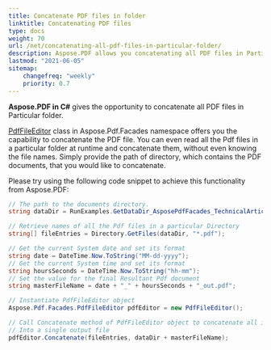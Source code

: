 ```yaml
---
title: Concatenate PDF files in folder
linktitle: Concatenating PDF files
type: docs
weight: 70
url: /net/concatenating-all-pdf-files-in-particular-folder/
description: Aspose.PDF allows you concatenating all PDF files in Particular folder using C#.
lastmod: "2021-06-05"
sitemap:
    changefreq: "weekly"
    priority: 0.7
---
```


**Aspose.PDF in C#** gives the opportunity to concatenate all PDF files in Particular folder.

[PdfFileEditor](http://www.aspose.com/api/net/pdf/aspose.pdf.facades/pdffileeditor) class in Aspose.Pdf.Facades namespace offers you the capability to concatenate the PDF file. You can even read all the Pdf files in a particular folder at runtime and concatenate them, without even knowing the file names. Simply provide the path of directory, which contains the PDF documents, that you would like to concatenate.

Please try using the following code snippet to achieve this functionality from Aspose.PDF:

```csharp
// The path to the documents directory.
string dataDir = RunExamples.GetDataDir_AsposePdfFacades_TechnicalArticles();

// Retrieve names of all the Pdf files in a particular Directory
string[] fileEntries = Directory.GetFiles(dataDir, "*.pdf");

// Get the current System date and set its format
string date = DateTime.Now.ToString("MM-dd-yyyy");
// Get the current System time and set its format
string hoursSeconds = DateTime.Now.ToString("hh-mm");
// Set the value for the final Resultant Pdf document
string masterFileName = date + "_" + hoursSeconds + "_out.pdf";

// Instantiate PdfFileEditor object
Aspose.Pdf.Facades.PdfFileEditor pdfEditor = new PdfFileEditor();

// Call Concatenate method of PdfFileEditor object to concatenate all input files
// Into a single output file
pdfEditor.Concatenate(fileEntries, dataDir + masterFileName);
```
